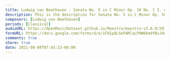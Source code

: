 ```yaml
---
title: Ludwig van Beethoven - Sonata No. 5 in C Minor Op. 10 No. 1 I. Allegro molto e con brio (2)
description: This is the description for Sonata No. 5 in C Minor Op. 10 No. 1 I. Allegro molto e con brio by Ludwig van Beethoven
composers: [Ludwig van Beethoven]
periods: [Classical]
audioURL: https://OpenMusicDataset.github.io/Maestro/maestro-v3.0.0/2015/MIDI-Unprocessed_R1_D2-13-20_mid--AUDIO-from_mp3_16_R1_2015_wav--2.midi
formURL: https://docs.google.com/forms/d/e/1FAIpQLSeFAMlaLP9W60a9YBcJdwGvfi9wP_ymy5DE8NrN3skfnFpleA/viewform
comments: true
share: true
date: 2021-08-08T07:43:13-06:00
---
```


